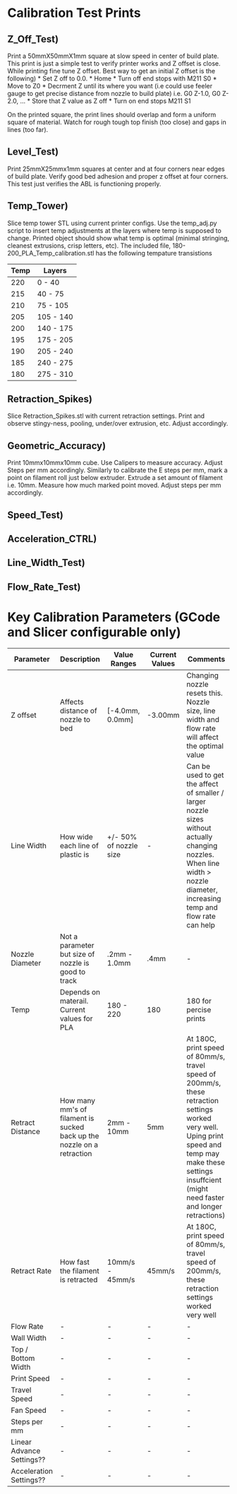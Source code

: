 # Calibration Test Prints
## Z_Off_Test)
Print a 50mmX50mmX1mm square at slow speed in center of build plate. This print is just a simple test to verify printer works and Z offset is close. While printing fine tune Z offset. Best way to get an initial Z offset is the following)
    * Set Z off to 0.0.
    * Home
    * Turn off end stops with M211 S0
    * Move to Z0
    * Decrment Z until its where you want (i.e could use feeler gauge to get precise distance from nozzle to build plate) i.e. G0 Z-1.0, G0 Z-2.0, ...
    * Store that Z value as Z off
    * Turn on end stops M211 S1

On the printed square, the print lines should overlap and form a uniform square of material. Watch for rough tough top finish (too close) and gaps in lines (too far).

## Level_Test)
Print 25mmX25mmx1mm squares at center and at four corners near edges of build plate. Verify good bed adhesion and proper z offset at four corners. This test just verifies the ABL is functioning properly.

## Temp_Tower)
Slice temp tower STL using current printer configs. Use the temp_adj.py script to insert temp adjustments at the layers where temp is supposed to change. Printed object should show what temp is optimal (minimal stringing, cleanest extrusions, crisp letters, etc). The included file, 180-200_PLA_Temp_calibration.stl has the following tempature transistions

| Temp | Layers |
| --- | --- |
| 220 | 0 - 40 |
| 215 | 40 - 75 |
| 210 | 75 - 105 |
| 205 | 105 - 140 |
| 200 | 140 - 175 |
| 195 | 175 - 205 |
| 190 | 205 - 240 | 
| 185 | 240 - 275 |
| 180 | 275 - 310 |

##  Retraction_Spikes)
Slice Retraction_Spikes.stl with current retraction settings. Print and observe stingy-ness, pooling, under/over extrusion, etc. Adjust accordingly. 

##  Geometric_Accuracy) 
Print 10mmx10mmx10mm cube. Use Calipers to measure accuracy. Adjust Steps per mm accordingly. Similarly to calibrate the E steps per mm, mark a point on filament roll just below extruder. Extrude a set amount of filament i.e. 10mm. Measure how much marked point moved. Adjust steps per mm accordingly.

## Speed_Test) 
## Acceleration_CTRL) 
## Line_Width_Test)
## Flow_Rate_Test) 

# Key Calibration Parameters (GCode and Slicer configurable only)
| Parameter | Description | Value Ranges | Current Values | Comments |
| --- | --- | --- | --- | --- |
| Z offset | Affects distance of nozzle to bed | [-4.0mm, 0.0mm] | -3.00mm | Changing nozzle resets this. Nozzle size, line width and flow rate will affect the optimal value |
| Line Width | How wide each line of plastic is | +/- 50% of nozzle size | - | Can be used to get the affect of smaller / larger nozzle sizes without actually changing nozzles. When line width > nozzle diameter, increasing temp and flow rate can help |
| Nozzle Diameter | Not a parameter but size of nozzle is good to track | .2mm - 1.0mm | .4mm | - |
| Temp | Depends on materail. Current values for PLA | 180 - 220 | 180 | 180 for percise prints |
| Retract Distance | How many mm's of filament is sucked back up the nozzle on a retraction | 2mm - 10mm | 5mm | At 180C, print speed of 80mm/s, travel speed of 200mm/s, these retraction settings worked very well. Uping print speed and temp may make these settings insuffcient (might need faster and longer retractions) |
| Retract Rate | How fast the filament is retracted | 10mm/s - 45mm/s | 45mm/s | At 180C, print speed of 80mm/s, travel speed of 200mm/s, these retraction settings worked very well |
| Flow Rate | - | - | - | - |
| Wall Width | - | - | - | - |
| Top / Bottom Width | - | - | - | - |
| Print Speed | - | - | - | - |
| Travel Speed | - | - | - | - |
| Fan Speed | - | - | - | - |
| Steps per mm | - | - | - | - |
| Linear Advance Settings?? | - | - | - | - | 
| Acceleration Settings?? | - | - | - | - |
